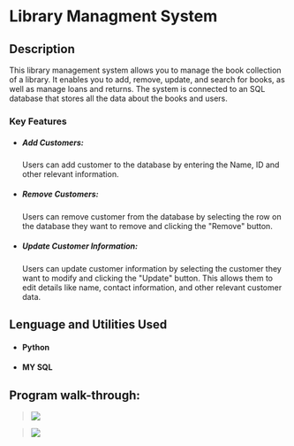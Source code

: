 # Library Managment System
## Description
This library management system allows you to manage the book collection of a library. It enables you to add, remove, update, and search for books, as well as manage loans and returns. The system is connected to an SQL database that stores all the data about the books and users.

### Key Features
- <h5>Add Customers:</h5> Users can add customer to the database by entering the Name, ID and other relevant information.
- <h5>Remove Customers:</h5> Users can remove customer from the database by selecting the row on the database they want to remove and clicking the "Remove" button.
- <h5>Update Customer Information:</h5> Users can update customer information by selecting the customer they want to modify and clicking the "Update" button. This allows them to edit details like name, contact information, and other relevant customer data.

## Lenguage and Utilities Used
- <h4>Python</h4>
- <h4>MY SQL</h4>

## Program walk-through:
<blockquote>
  <img src="https://i.imgur.com/HboIYqj.png">  </blockquote>
<blockquote>
<img src="[https://imgur.com/zesoeg5](https://github.com/sdematteis00/Library_System/assets/160670359/a8d0c0dd-0bed-4ea6-900a-3135c63a6980)">
 </blockquote>





